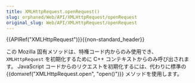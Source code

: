 ```yaml
---
title: XMLHttpRequest.openRequest()
slug: orphaned/Web/API/XMLHttpRequest/openRequest
original_slug: Web/API/XMLHttpRequest/openRequest
---
```


{{APIRef("XMLHttpRequest")}}{{non-standard_header}}

この Mozilla 固有メソッドは、特権コード内からのみ使用でき、 `XMLHttpRequest` を初期化するために C++ コンテキストからのみ呼び出されます。 JavaScript コードからのリクエストを初期化するには、代わりに標準の {{domxref("XMLHttpRequest.open", "open()")}} メソッドを使用します。
